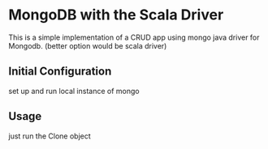 # MongoDB with the Scala Driver

This is a simple implementation of a CRUD app using mongo java driver for Mongodb. (better option would be scala driver)

## Initial Configuration

set up and run local instance of mongo

## Usage

just run the Clone object